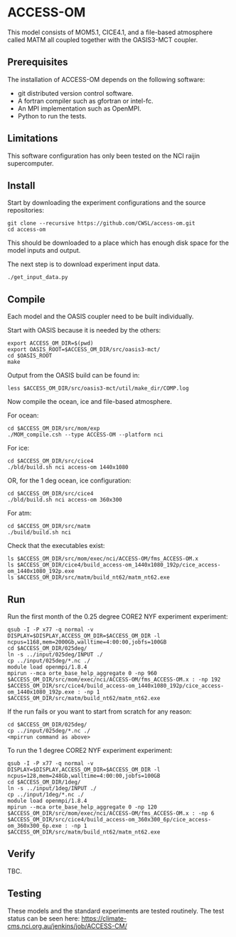 # ACCESS-OM

This model consists of MOM5.1, CICE4.1, and a file-based atmosphere called MATM all coupled together with the OASIS3-MCT coupler.

## Prerequisites

The installation of ACCESS-OM depends on the following software:

* git distributed version control software.
* A fortran compiler such as gfortran or intel-fc.
* An MPI implementation such as OpenMPI.
* Python to run the tests.

## Limitations

This software configuration has only been tested on the NCI raijin supercomputer.

## Install

Start by downloading the experiment configurations and the source repositories:

```
git clone --recursive https://github.com/CWSL/access-om.git
cd access-om
```

This should be downloaded to a place which has enough disk space for the model inputs and output.

The next step is to download experiment input data.

```{bash}
./get_input_data.py
```

## Compile

Each model and the OASIS coupler need to be built individually.

Start with OASIS because it is needed by the others:

```
export ACCESS_OM_DIR=$(pwd)
export OASIS_ROOT=$ACCESS_OM_DIR/src/oasis3-mct/
cd $OASIS_ROOT
make
```

Output from the OASIS build can be found in:

```{bash}
less $ACCESS_OM_DIR/src/oasis3-mct/util/make_dir/COMP.log
```

Now compile the ocean, ice and file-based atmosphere.

For ocean:
```{bash}
cd $ACCESS_OM_DIR/src/mom/exp
./MOM_compile.csh --type ACCESS-OM --platform nci
```

For ice:
```{bash}
cd $ACCESS_OM_DIR/src/cice4
./bld/build.sh nci access-om 1440x1080
```

OR, for the 1 deg ocean, ice configuration:

```{bash}
cd $ACCESS_OM_DIR/src/cice4
./bld/build.sh nci access-om 360x300
```

For atm:
```{bash}
cd $ACCESS_OM_DIR/src/matm
./build/build.sh nci
```

Check that the executables exist:

```{bash}
ls $ACCESS_OM_DIR/src/mom/exec/nci/ACCESS-OM/fms_ACCESS-OM.x
ls $ACCESS_OM_DIR/cice4/build_access-om_1440x1080_192p/cice_access-om_1440x1080_192p.exe
ls $ACCESS_OM_DIR/src/matm/build_nt62/matm_nt62.exe
```

## Run

Run the first month of the 0.25 degree CORE2 NYF experiment experiment:

```{bash}
qsub -I -P x77 -q normal -v DISPLAY=$DISPLAY,ACCESS_OM_DIR=$ACCESS_OM_DIR -l ncpus=1168,mem=2000Gb,walltime=4:00:00,jobfs=100GB
cd $ACCESS_OM_DIR/025deg/
ln -s ../input/025deg/INPUT ./
cp ../input/025deg/*.nc ./
module load openmpi/1.8.4
mpirun --mca orte_base_help_aggregate 0 -np 960 $ACCESS_OM_DIR/src/mom/exec/nci/ACCESS-OM/fms_ACCESS-OM.x : -np 192 $ACCESS_OM_DIR/src/cice4/build_access-om_1440x1080_192p/cice_access-om_1440x1080_192p.exe : -np 1 $ACCESS_OM_DIR/src/matm/build_nt62/matm_nt62.exe
```

If the run fails or you want to start from scratch for any reason:
```{bash}
cd $ACCESS_OM_DIR/025deg/
cp ../input/025deg/*.nc ./
<mpirrun command as above>
```

To run the 1 degree CORE2 NYF experiment experiment:

```{bash}
qsub -I -P x77 -q normal -v DISPLAY=$DISPLAY,ACCESS_OM_DIR=$ACCESS_OM_DIR -l ncpus=128,mem=248Gb,walltime=4:00:00,jobfs=100GB
cd $ACCESS_OM_DIR/1deg/
ln -s ../input/1deg/INPUT ./
cp ../input/1deg/*.nc ./
module load openmpi/1.8.4
mpirun --mca orte_base_help_aggregate 0 -np 120 $ACCESS_OM_DIR/src/mom/exec/nci/ACCESS-OM/fms_ACCESS-OM.x : -np 6 $ACCESS_OM_DIR/src/cice4/build_access-om_360x300_6p/cice_access-om_360x300_6p.exe : -np 1 $ACCESS_OM_DIR/src/matm/build_nt62/matm_nt62.exe
```

## Verify

TBC.

## Testing

These models and the standard experiments are tested routinely. The test status can be seen here: https://climate-cms.nci.org.au/jenkins/job/ACCESS-CM/

